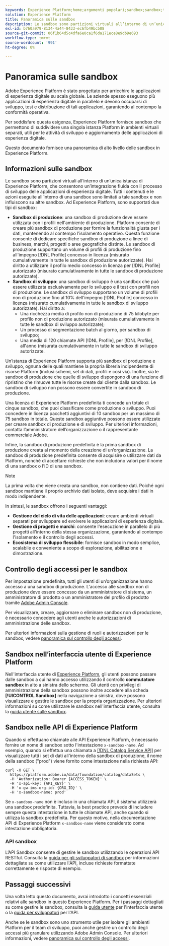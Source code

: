 ```yaml
---
keywords: Experience Platform;home;argomenti popolari;sandbox;sandbox;test;Testing
solution: Experience Platform
title: Panoramica sulle sandbox
description: Le sandbox sono partizioni virtuali all’interno di un’unica istanza di Experience Platform, che consentono un’integrazione fluida con il processo di sviluppo delle applicazioni di esperienza digitale.
exl-id: b760a979-8134-4a44-8433-ec6fb49bc508
source-git-commit: 06f1b64d5c4dfa6e0ca1f6da171ece8e9db9e693
workflow-type: tm+mt
source-wordcount: '991'
ht-degree: 0%

---
```


# Panoramica sulle sandbox

Adobe Experience Platform è stato progettato per arricchire le applicazioni di esperienza digitale su scala globale. Le aziende spesso eseguono più applicazioni di esperienza digitale in parallelo e devono occuparsi di sviluppo, test e distribuzione di tali applicazioni, garantendo al contempo la conformità operativa.

Per soddisfare questa esigenza, Experience Platform fornisce sandbox che permettono di suddividere una singola istanza Platform in ambienti virtuali separati, utili per le attività di sviluppo e aggiornamento delle applicazioni di esperienza digitale.

Questo documento fornisce una panoramica di alto livello delle sandbox in Experience Platform.

## Informazioni sulle sandbox

Le sandbox sono partizioni virtuali all’interno di un’unica istanza di Experience Platform, che consentono un’integrazione fluida con il processo di sviluppo delle applicazioni di esperienza digitale. Tutti i contenuti e le azioni eseguite all’interno di una sandbox sono limitati a tale sandbox e non influiscono su altre sandbox. Ad Experience Platform, sono supportati due tipi di sandbox:

* **Sandbox di produzione**: una sandbox di produzione deve essere utilizzata con i profili nell&#39;ambiente di produzione. Platform consente di creare più sandbox di produzione per fornire la funzionalità giusta per i dati, mantenendo al contempo l’isolamento operativo. Questa funzione consente di dedicare specifiche sandbox di produzione a linee di business, marchi, progetti o aree geografiche distinte. Le sandbox di produzione supportano un volume di profili di produzione fino all&#39;impegno [!DNL Profile] concesso in licenza (misurato cumulativamente in tutte le sandbox di produzione autorizzate). Hai diritto a utilizzare il profilo medio concesso in licenza per [!DNL Profile] autorizzato (misurato cumulativamente in tutte le sandbox di produzione autorizzate).
* **Sandbox di sviluppo**: una sandbox di sviluppo è una sandbox che può essere utilizzata esclusivamente per lo sviluppo e il test con profili non di produzione. Le sandbox di sviluppo supportano un volume di profili non di produzione fino al 10% dell&#39;impegno [!DNL Profile] concesso in licenza (misurato cumulativamente in tutte le sandbox di sviluppo autorizzate). Hai diritto a:
   * Una ricchezza media di profilo non di produzione di 75 kilobyte per profilo non di produzione autorizzato (misurata cumulativamente in tutte le sandbox di sviluppo autorizzate);
   * Un processo di segmentazione batch al giorno, per sandbox di sviluppo;
   * Una media di 120 chiamate API [!DNL Profile], per [!DNL Profile], all&#39;anno (misurata cumulativamente in tutte le sandbox di sviluppo autorizzate.

Un’istanza di Experience Platform supporta più sandbox di produzione e sviluppo, ognuna delle quali mantiene la propria libreria indipendente di risorse Platform (inclusi schemi, set di dati, profili e così via). Inoltre, sia le sandbox di produzione che quelle di sviluppo dispongono di una funzione di ripristino che rimuove tutte le risorse create dal cliente dalla sandbox. Le sandbox di sviluppo non possono essere convertite in sandbox di produzione.

Una licenza di Experience Platform predefinita ti concede un totale di cinque sandbox, che puoi classificare come produzione o sviluppo. Puoi concedere in licenza pacchetti aggiuntivi di 10 sandbox per un massimo di 75 sandbox in totale. Queste sandbox aggiuntive possono essere utilizzate per creare sandbox di produzione e di sviluppo. Per ulteriori informazioni, contatta l’amministratore dell’organizzazione o il rappresentante commerciale Adobe.

Infine, la sandbox di produzione predefinita è la prima sandbox di produzione creata al momento della creazione di un’organizzazione. La sandbox di produzione predefinita consente di acquisire o utilizzare dati da Platform, nonché di accettare richieste che non includono valori per il nome di una sandbox o l’ID di una sandbox.

>[!NOTE]
>
>La prima volta che viene creata una sandbox, non contiene dati. Poiché ogni sandbox mantiene il proprio archivio dati isolato, deve acquisire i dati in modo indipendente.

In sintesi, le sandbox offrono i seguenti vantaggi:

* **Gestione del ciclo di vita delle applicazioni**: creare ambienti virtuali separati per sviluppare ed evolvere le applicazioni di esperienza digitale.
* **Gestione di progetti e marchi**: consente l&#39;esecuzione in parallelo di più progetti all&#39;interno della stessa organizzazione, garantendo al contempo l&#39;isolamento e il controllo degli accessi.
* **Ecosistema di sviluppo flessibile**: fornisce sandbox in modo semplice, scalabile e conveniente a scopo di esplorazione, abilitazione e dimostrazione.

## Controllo degli accessi per le sandbox

Per impostazione predefinita, tutti gli utenti di un’organizzazione hanno accesso a una sandbox di produzione. L&#39;accesso alle sandbox non di produzione deve essere concesso da un amministratore di sistema, un amministratore di prodotto o un amministratore del profilo di prodotto tramite [Adobe Admin Console](https://adminconsole.adobe.com).

Per visualizzare, creare, aggiornare o eliminare sandbox non di produzione, è necessario concedere agli utenti anche le autorizzazioni di amministrazione delle sandbox.

Per ulteriori informazioni sulla gestione di ruoli e autorizzazioni per le sandbox, vedere [panoramica sul controllo degli accessi](../access-control/home.md).

## Sandbox nell’interfaccia utente di Experience Platform

Nell&#39;interfaccia utente di [Experience Platform](https://platform.adobe.com), gli utenti possono passare dalle sandbox a cui hanno accesso utilizzando il controllo **commutatore sandbox** in alto a sinistra dello schermo.  Gli utenti con privilegi di amministrazione della sandbox possono inoltre accedere alla scheda **[!UICONTROL Sandbox]** nella navigazione a sinistra, dove possono visualizzare e gestire le sandbox per la propria organizzazione. Per ulteriori informazioni su come utilizzare le sandbox nell&#39;interfaccia utente, consulta la [guida utente sulle sandbox](ui/overview.md).

## Sandbox nelle API di Experience Platform

Quando si effettuano chiamate alle API Experience Platform, è necessario fornire un nome di sandbox sotto l&#39;intestazione `x-sandbox-name`. Ad esempio, quando si effettua una chiamata a [[!DNL Catalog Service API]](https://www.adobe.io/experience-platform-apis/references/catalog/) per visualizzare tutti i set di dati all&#39;interno della sandbox di produzione, il nome della sandbox (&quot;prod&quot;) viene fornito come intestazione nella richiesta API:

```shell
curl -X GET \
  https://platform.adobe.io/data/foundation/catalog/dataSets \
  -H 'Authorization: Bearer {ACCESS_TOKEN}' \
  -H 'x-api-key: {API_KEY}' \
  -H 'x-gw-ims-org-id: {ORG_ID}' \
  -H 'x-sandbox-name: prod'
```

Se `x-sandbox-name` non è incluso in una chiamata API, il sistema utilizzerà una sandbox predefinita. Tuttavia, la best practice prevede di includere sempre questa intestazione in tutte le chiamate API, anche quando si utilizza la sandbox predefinita. Per questo motivo, nella documentazione API di Experience Platform `x-sandbox-name` viene considerato come intestazione obbligatoria.

### API sandbox

L’API Sandbox consente di gestire le sandbox utilizzando le operazioni API RESTful. Consulta la [guida per gli sviluppatori di sandbox](api/overview.md) per informazioni dettagliate su come utilizzare l&#39;API, incluse richieste formattate correttamente e risposte di esempio.

## Passaggi successivi

Una volta letto questo documento, avrai introdotto i concetti essenziali relativi alle sandbox in questo Experience Platform. Per i passaggi dettagliati su come gestire le sandbox, consulta la [guida utente](ui/overview.md) per l&#39;interfaccia utente o la [guida per sviluppatori](./api/getting-started.md) per l&#39;API.

Anche se le sandbox sono uno strumento utile per isolare gli ambienti Platform per il team di sviluppo, puoi anche gestire un controllo degli accessi più granulare utilizzando Adobe Admin Console. Per ulteriori informazioni, vedere [panoramica sul controllo degli accessi](../access-control/home.md).
